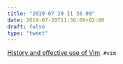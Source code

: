 ```yaml
---
title: "2019 07 20 11 36 09"
date: 2019-07-20T11:36:09+02:00
draft: false
type: "tweet"
---
```

[History and effective use of Vim](https://begriffs.com/posts/2019-07-19-history-use-vim.html?hn=3). `#vim`
